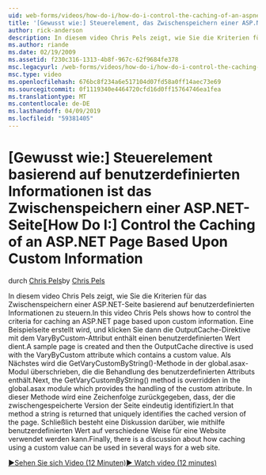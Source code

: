 ```yaml
---
uid: web-forms/videos/how-do-i/how-do-i-control-the-caching-of-an-aspnet-page-based-upon-custom-information
title: '[Gewusst wie:] Steuerelement, das Zwischenspeichern einer ASP.NET-Seite auf benutzerdefinierten Informationen basierend | Microsoft-Dokumentation'
author: rick-anderson
description: In diesem video Chris Pels zeigt, wie Sie die Kriterien für das Zwischenspeichern einer ASP.NET-Seite basierend auf benutzerdefinierten Informationen zu steuern. Eine Beispielseite erstellt wird, und klicken Sie dann die o...
ms.author: riande
ms.date: 02/19/2009
ms.assetid: f230c316-1313-4b8f-967c-62f9684fe378
msc.legacyurl: /web-forms/videos/how-do-i/how-do-i-control-the-caching-of-an-aspnet-page-based-upon-custom-information
msc.type: video
ms.openlocfilehash: 676bc8f234a6e517104d07fd58a0ff14aec73e69
ms.sourcegitcommit: 0f1119340e4464720cfd16d0ff15764746ea1fea
ms.translationtype: MT
ms.contentlocale: de-DE
ms.lasthandoff: 04/09/2019
ms.locfileid: "59381405"
---
```

# <a name="how-do-i-control-the-caching-of-an-aspnet-page-based-upon-custom-information"></a><span data-ttu-id="5d185-104">[Gewusst wie:] Steuerelement basierend auf benutzerdefinierten Informationen ist das Zwischenspeichern einer ASP.NET-Seite</span><span class="sxs-lookup"><span data-stu-id="5d185-104">[How Do I:] Control the Caching of an ASP.NET Page Based Upon Custom Information</span></span>

<span data-ttu-id="5d185-105">durch [Chris Pels](https://twitter.com/chrispels)</span><span class="sxs-lookup"><span data-stu-id="5d185-105">by [Chris Pels](https://twitter.com/chrispels)</span></span>

<span data-ttu-id="5d185-106">In diesem video Chris Pels zeigt, wie Sie die Kriterien für das Zwischenspeichern einer ASP.NET-Seite basierend auf benutzerdefinierten Informationen zu steuern.</span><span class="sxs-lookup"><span data-stu-id="5d185-106">In this video Chris Pels shows how to control the criteria for caching an ASP.NET page based upon custom information.</span></span> <span data-ttu-id="5d185-107">Eine Beispielseite erstellt wird, und klicken Sie dann die OutputCache-Direktive mit dem VaryByCustom-Attribut enthält einen benutzerdefinierten Wert dient.</span><span class="sxs-lookup"><span data-stu-id="5d185-107">A sample page is created and then the OutputCache directive is used with the VaryByCustom attribute which contains a custom value.</span></span> <span data-ttu-id="5d185-108">Als Nächstes wird die GetVaryCustomByString()-Methode in der global.asax-Modul überschrieben, die die Behandlung des benutzerdefinierten Attributs enthält.</span><span class="sxs-lookup"><span data-stu-id="5d185-108">Next, the GetVaryCustomByString() method is overridden in the global.asax module which provides the handling of the custom attribute.</span></span> <span data-ttu-id="5d185-109">In dieser Methode wird eine Zeichenfolge zurückgegeben, dass, der die zwischengespeicherte Version der Seite eindeutig identifiziert.</span><span class="sxs-lookup"><span data-stu-id="5d185-109">In that method a string is returned that uniquely identifies the cached version of the page.</span></span> <span data-ttu-id="5d185-110">Schließlich besteht eine Diskussion darüber, wie mithilfe benutzerdefinierten Wert auf verschiedene Weise für eine Website verwendet werden kann.</span><span class="sxs-lookup"><span data-stu-id="5d185-110">Finally, there is a discussion about how caching using a custom value can be used in several ways for a web site.</span></span>

[<span data-ttu-id="5d185-111">&#9654;Sehen Sie sich Video (12 Minuten)</span><span class="sxs-lookup"><span data-stu-id="5d185-111">&#9654; Watch video (12 minutes)</span></span>](https://channel9.msdn.com/Blogs/ASP-NET-Site-Videos/how-do-i-control-the-caching-of-an-aspnet-page-based-upon-custom-information)
